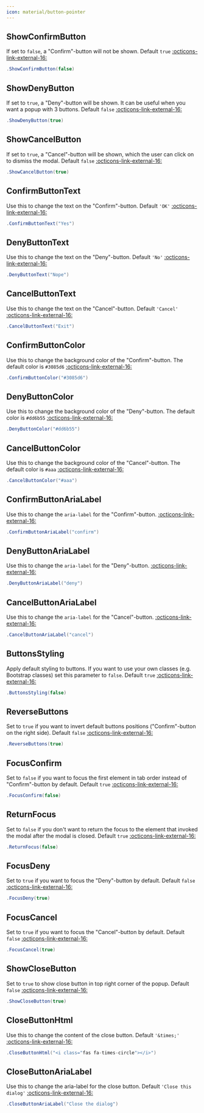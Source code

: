 ```yaml
---
icon: material/button-pointer
---
```


## ShowConfirmButton
If set to ```false```, a "Confirm"-button will not be shown. Default ```true```
[:octicons-link-external-16:](https://sweetalert2.github.io/#showConfirmButton)
```csharp
.ShowConfirmButton(false)
```

## ShowDenyButton
If set to ```true```, a "Deny"-button will be shown. It can be useful when you want a popup with 3 buttons. Default ```false```
[:octicons-link-external-16:](https://sweetalert2.github.io/#showDenyButton)
```csharp
.ShowDenyButton(true)
```

## ShowCancelButton
If set to ```true```, a "Cancel"-button will be shown, which the user can click on to dismiss the modal. Default ```false```
[:octicons-link-external-16:](https://sweetalert2.github.io/#showCancelButton)
```csharp
.ShowCancelButton(true)
```

## ConfirmButtonText
Use this to change the text on the "Confirm"-button. Default ```'OK'```
[:octicons-link-external-16:](https://sweetalert2.github.io/#confirmButtonText)
```csharp
.ConfirmButtonText("Yes")
```

## DenyButtonText
Use this to change the text on the "Deny"-button. Default ```'No'```
[:octicons-link-external-16:](https://sweetalert2.github.io/#denyButtonText)
```csharp
.DenyButtonText("Nope")
```

## CancelButtonText
Use this to change the text on the "Cancel"-button. Default ```'Cancel'```
[:octicons-link-external-16:](https://sweetalert2.github.io/#cancelButtonText)
```csharp
.CancelButtonText("Exit")
```

## ConfirmButtonColor
Use this to change the background color of the "Confirm"-button. The default color is ```#3085d6```
[:octicons-link-external-16:](https://sweetalert2.github.io/#confirmButtonColor)
```csharp
.ConfirmButtonColor("#3085d6")
```

## DenyButtonColor
Use this to change the background color of the "Deny"-button. The default color is ```#dd6b55```
[:octicons-link-external-16:](https://sweetalert2.github.io/#denyButtonColor)
```csharp
.DenyButtonColor("#dd6b55")
```

## CancelButtonColor
Use this to change the background color of the "Cancel"-button. The default color is ```#aaa```
[:octicons-link-external-16:](https://sweetalert2.github.io/#cancelButtonColor)
```csharp
.CancelButtonColor("#aaa")
```

## ConfirmButtonAriaLabel
Use this to change the ```aria-label``` for the "Confirm"-button.
[:octicons-link-external-16:](https://sweetalert2.github.io/#confirmButtonAriaLabel)
```csharp
.ConfirmButtonAriaLabel("confirm")
```

## DenyButtonAriaLabel
Use this to change the ```aria-label``` for the "Deny"-button.
[:octicons-link-external-16:](https://sweetalert2.github.io/#denyButtonAriaLabel)
```csharp
.DenyButtonAriaLabel("deny")
```

## CancelButtonAriaLabel
Use this to change the ```aria-label``` for the "Cancel"-button.
[:octicons-link-external-16:](https://sweetalert2.github.io/#cancelButtonAriaLabel)
```csharp
.CancelButtonAriaLabel("cancel")
```

## ButtonsStyling
Apply default styling to buttons. If you want to use your own classes (e.g. Bootstrap classes) set this parameter to ```false```. Default ```true```
[:octicons-link-external-16:](https://sweetalert2.github.io/#buttonsStyling)
```csharp
.ButtonsStyling(false)
```

## ReverseButtons
Set to ```true``` if you want to invert default buttons positions ("Confirm"-button on the right side). Default ```false```
[:octicons-link-external-16:](https://sweetalert2.github.io/#reverseButtons)
```csharp
.ReverseButtons(true)
```

## FocusConfirm
Set to ```false``` if you want to focus the first element in tab order instead of "Confirm"-button by default. Default ```true```
[:octicons-link-external-16:](https://sweetalert2.github.io/#focusConfirm)
```csharp
.FocusConfirm(false)
```

## ReturnFocus
Set to ```false``` if you don't want to return the focus to the element that invoked the modal after the modal is closed. Default ```true```
[:octicons-link-external-16:](https://sweetalert2.github.io/#returnFocus)
```csharp
.ReturnFocus(false)
```

## FocusDeny
Set to ```true``` if you want to focus the "Deny"-button by default. Default ```false```
[:octicons-link-external-16:](https://sweetalert2.github.io/#focusDeny)
```csharp
.FocusDeny(true)
```

## FocusCancel
Set to ```true``` if you want to focus the "Cancel"-button by default. Default ```false```
[:octicons-link-external-16:](https://sweetalert2.github.io/#focusCancel)
```csharp
.FocusCancel(true)
```

## ShowCloseButton
Set to ```true``` to show close button in top right corner of the popup. Default ```false```
[:octicons-link-external-16:](https://sweetalert2.github.io/#showCloseButton)
```csharp
.ShowCloseButton(true)
```

## CloseButtonHtml
Use this to change the content of the close button. Default ```'&times;'```
[:octicons-link-external-16:](https://sweetalert2.github.io/#closeButtonHtml)
```csharp
.CloseButtonHtml("<i class="fas fa-times-circle"></i>")
```

## CloseButtonAriaLabel
Use this to change the aria-label for the close button. Default ```'Close this dialog'```
[:octicons-link-external-16:](https://sweetalert2.github.io/#closeButtonAriaLabel)
```csharp
.CloseButtonAriaLabel("Close the dialog")
```